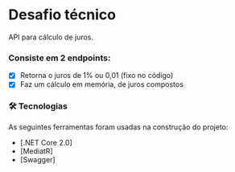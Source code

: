 <h1 align="left">
    Desafio técnico
</h1>
<p align="left">API para cálculo de juros.</p>

### Consiste em 2 endpoints: 

- [X] Retorna o juros de 1% ou 0,01 (fixo no código)
- [X] Faz um cálculo em memória, de juros compostos

### 🛠 Tecnologias

As seguintes ferramentas foram usadas na construção do projeto:

- [.NET Core 2.0]
- [MediatR]
- [Swagger]

